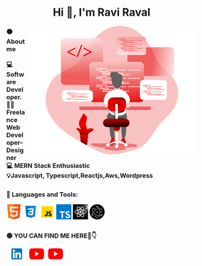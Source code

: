 <h1 align="center">Hi 👋, I'm Ravi Raval</h1>
<img align="right" alt="Coding" width="450" src="https://github.com/ravalravi103/ravalravi103/blob/main/techimage/Coding%20_Monochromatic.svg">

<h3 align = "left">🟠 About me<br><br>
💻 Software Developer. <br> 🙍‍♂️ Freelance Web Developer-Designer  <br> 💻 MERN Stack Enthusiastic <br> 💡Javascript, Typescript,Reactjs,Aws,Wordpress<br></h3>
<h2></h2>
<h3 align="left">🔴 Languages and Tools:</h3>
<p align="left"> 
<code><img height="40" width="40" src="https://github.com/ravalravi103/ravalravi103/blob/main/techimage/HTML.png" alt="HTML" width="40" height="40"/></code>
<code><img height="40" width="40" src="https://github.com/ravalravi103/ravalravi103/blob/main/techimage/CSS.png" alt="CSS" width="40" height="40"/></code>
<code><img height="40" width="40" src="https://github.com/ravalravi103/ravalravi103/blob/main/techimage/JS.png" alt="CSS" width="40" height="40"/></code>
<code><img height="40" width="40" src="https://github.com/ravalravi103/ravalravi103/blob/main/techimage/typescript.png" alt="CSS" width="40" height="40"/></code>
<code><img height="40" width="40" src="https://github.com/ravalravi103/ravalravi103/blob/main/techimage/react.jpg" alt="JS" width="40" height="40"/></code>
<code><img height="40" width="40" src="https://github.com/ravalravi103/ravalravi103/blob/main/techimage/electron.png" alt="github" width="40" height="40"/></code>
</p>

<h2></h2>
<h3 align="left">🟢 YOU CAN FIND ME HERE🤩👇</h3>

<p align="left" style="display:flex;">
<a href="https://www.linkedin.com/in/raviraval103/" target="blank"><img align="center" src="https://github.com/ravalravi103/ravalravi103/blob/main/techimage/linkedIn.png" alt="LinkedIn" height="30" width="55" /></a>
<a href="https://www.youtube.com/c/XplosiveWebTech" target="blank"><img align="center" src="https://github.com/ravalravi103/ravalravi103/blob/main/techimage/Youtube.png" alt="YouTube" height="30" width="50" /></a>
<a href="https://ravalravi.com" target="blank"><img align="center" src="https://github.com/ravalravi103/ravalravi103/blob/main/techimage/Youtube.png" alt="YouTube" height="30" width="50" /></a>

</p>

<h2></h2>
